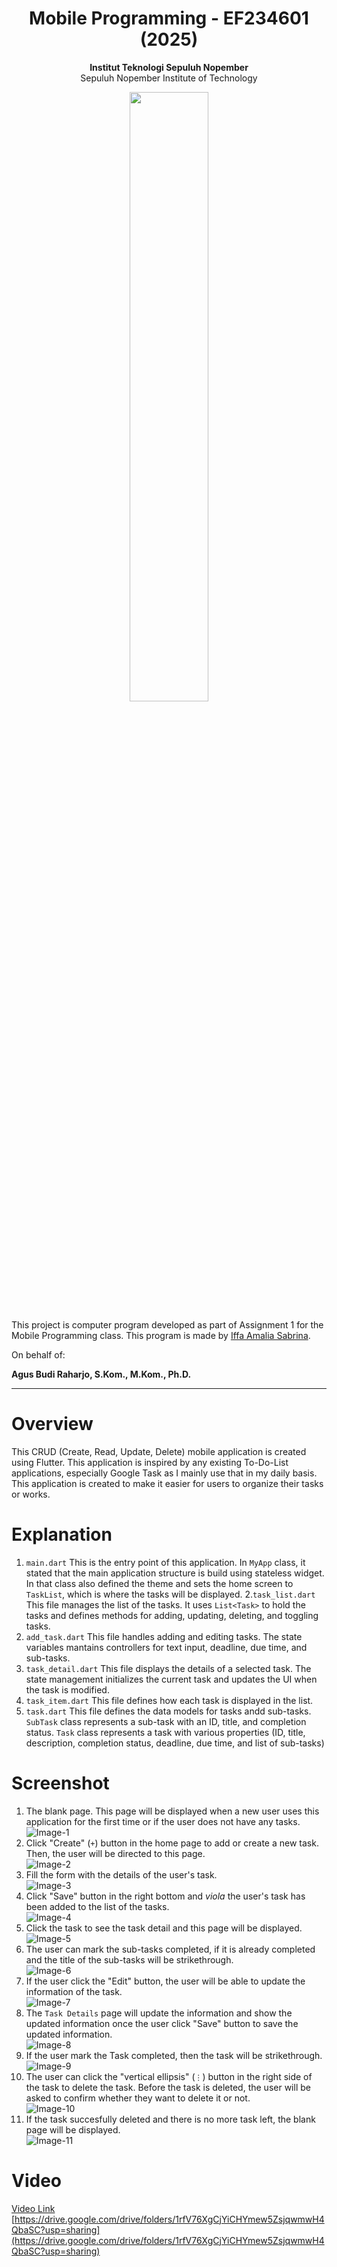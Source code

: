 <div align="center">
  <h1>Mobile Programming - EF234601 (2025)</h1>
</div>

<p align="center">
  <b>Institut Teknologi Sepuluh Nopember</b><br>
  Sepuluh Nopember Institute of Technology
</p>

<p align="center">
  <img src="img/Badge_ITS.png" width="50%">
</p>

<p>This project is computer program developed as part of Assignment 1 for the Mobile Programming class. This program is made by <a href="https://github.com/aleahfaa">Iffa Amalia Sabrina</a>.</p>

On behalf of:

**Agus Budi Raharjo, S.Kom., M.Kom., Ph.D.**

---

# Overview
This CRUD (Create, Read, Update, Delete) mobile application is created using Flutter. This application is inspired by any existing To-Do-List applications, especially Google Task as I mainly use that in my daily basis. This application is created to make it easier for users to organize their tasks or works.

# Explanation
1. `main.dart`
This is the entry point of this application. In `MyApp` class, it stated that the main application structure is build using stateless widget. In that class also defined the theme and sets the home screen to `TaskList`, which is where the tasks will be displayed.
2.`task_list.dart`
This file manages the list of the tasks. It uses `List<Task>` to hold the tasks and defines methods for adding, updating, deleting, and toggling tasks.
3. `add_task.dart`
This file handles adding and editing tasks. The state variables mantains controllers for text input, deadline, due time, and sub-tasks.
4. `task_detail.dart`
This file displays the details of a selected task. The state management initializes the current task and updates the UI when the task is modified.
5. `task_item.dart`
This file defines how each task is displayed in the list.
6. `task.dart`
This file defines the data models for tasks andd sub-tasks. `SubTask` class represents a sub-task with an ID, title, and completion status. `Task` class represents a task with various properties (ID, title, description, completion status, deadline, due time, and list of sub-tasks)

# Screenshot
1. The blank page. This page will be displayed when a new user uses this application for the first time or if the user does not have any tasks. <br>
![Image-1](img/screenshot-1742876743950.png)
2. Click "Create" (`+`) button in the home page to add or create a new task. Then, the user will be directed to this page. <br>
![Image-2](img/screenshot-1742876763000.png)
3. Fill the form with the details of the user's task. <br>
![Image-3](img/screenshot-1742876822262.png)
4. Click "Save" button in the right bottom and _viola_ the user's task has been added to the list of the tasks. <br>
![Image-4](img/screenshot-1742876833338.png)
5. Click the task to see the task detail and this page will be displayed. <br>
![Image-5](img/screenshot-1742876842099.png)
6. The user can mark the sub-tasks completed, if it is already completed and the title of the sub-tasks will be strikethrough. <br>
![Image-6](img/screenshot-1742876863976.png)
7. If the user click the "Edit" button, the user will be able to update the information of the task. <br>
![Image-7](img/screenshot-1742876900818.png)
8. The `Task Details` page will update the information and show the updated information once the user click "Save" button to save the updated information. <br>
![Image-8](img/screenshot-1742876909700.png)
9. If the user mark the Task completed, then the task will be strikethrough. <br>
![Image-9](img/screenshot-1742876919418.png)
10. The user can click the "vertical ellipsis" (`⋮`) button in the right side of the task to delete the task. Before the task is deleted, the user will be asked to confirm whether they want to delete it or not. <br>
![Image-10](img/screenshot-1742876932268.png)
11. If the task succesfully deleted and there is no more task left, the blank page will be displayed. <br>
![Image-11](img/screenshot-1742876939529.png)

# Video
[Video Link](https://drive.google.com/drive/folders/1rfV76XgCjYiCHYmew5ZsjqwmwH4QbaSC?usp=sharing) <br>
[https://drive.google.com/drive/folders/1rfV76XgCjYiCHYmew5ZsjqwmwH4QbaSC?usp=sharing](https://drive.google.com/drive/folders/1rfV76XgCjYiCHYmew5ZsjqwmwH4QbaSC?usp=sharing)
